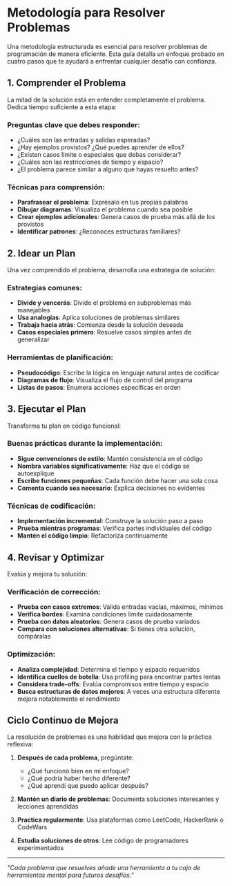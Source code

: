 # Metodología para Resolver Problemas

Una metodología estructurada es esencial para resolver problemas de programación de manera eficiente. Esta guía detalla un enfoque probado en cuatro pasos que te ayudará a enfrentar cualquier desafío con confianza.

## 1. Comprender el Problema

La mitad de la solución está en entender completamente el problema. Dedica tiempo suficiente a esta etapa:

### Preguntas clave que debes responder:
- ¿Cuáles son las entradas y salidas esperadas?
- ¿Hay ejemplos provistos? ¿Qué puedes aprender de ellos?
- ¿Existen casos límite o especiales que debas considerar?
- ¿Cuáles son las restricciones de tiempo y espacio?
- ¿El problema parece similar a alguno que hayas resuelto antes?

### Técnicas para comprensión:
- **Parafrasear el problema**: Exprésalo en tus propias palabras
- **Dibujar diagramas**: Visualiza el problema cuando sea posible
- **Crear ejemplos adicionales**: Genera casos de prueba más allá de los provistos
- **Identificar patrones**: ¿Reconoces estructuras familiares?

## 2. Idear un Plan

Una vez comprendido el problema, desarrolla una estrategia de solución:

### Estrategias comunes:
- **Divide y vencerás**: Divide el problema en subproblemas más manejables
- **Usa analogías**: Aplica soluciones de problemas similares
- **Trabaja hacia atrás**: Comienza desde la solución deseada
- **Casos especiales primero**: Resuelve casos simples antes de generalizar

### Herramientas de planificación:
- **Pseudocódigo**: Escribe la lógica en lenguaje natural antes de codificar
- **Diagramas de flujo**: Visualiza el flujo de control del programa
- **Listas de pasos**: Enumera acciones específicas en orden

## 3. Ejecutar el Plan

Transforma tu plan en código funcional:

### Buenas prácticas durante la implementación:
- **Sigue convenciones de estilo**: Mantén consistencia en el código
- **Nombra variables significativamente**: Haz que el código se autoexplique
- **Escribe funciones pequeñas**: Cada función debe hacer una sola cosa
- **Comenta cuando sea necesario**: Explica decisiones no evidentes

### Técnicas de codificación:
- **Implementación incremental**: Construye la solución paso a paso
- **Prueba mientras programas**: Verifica partes individuales del código
- **Mantén el código limpio**: Refactoriza continuamente

## 4. Revisar y Optimizar

Evalúa y mejora tu solución:

### Verificación de corrección:
- **Prueba con casos extremos**: Valida entradas vacías, máximos, mínimos
- **Verifica bordes**: Examina condiciones límite cuidadosamente
- **Prueba con datos aleatorios**: Genera casos de prueba variados
- **Compara con soluciones alternativas**: Si tienes otra solución, compáralas

### Optimización:
- **Analiza complejidad**: Determina el tiempo y espacio requeridos
- **Identifica cuellos de botella**: Usa profiling para encontrar partes lentas
- **Considera trade-offs**: Evalúa compromisos entre tiempo y espacio
- **Busca estructuras de datos mejores**: A veces una estructura diferente mejora notablemente el rendimiento

## Ciclo Continuo de Mejora

La resolución de problemas es una habilidad que mejora con la práctica reflexiva:

1. **Después de cada problema**, pregúntate:
   - ¿Qué funcionó bien en mi enfoque?
   - ¿Qué podría haber hecho diferente?
   - ¿Qué aprendí que puedo aplicar después?

2. **Mantén un diario de problemas**: Documenta soluciones interesantes y lecciones aprendidas

3. **Practica regularmente**: Usa plataformas como LeetCode, HackerRank o CodeWars

4. **Estudia soluciones de otros**: Lee código de programadores experimentados

---

*"Cada problema que resuelves añade una herramienta a tu caja de herramientas mental para futuros desafíos."*